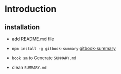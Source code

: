 # Introduction

## installation

* add README.md file

* `npm install -g gitbook-summary` [gitbook-summary](https://github.com/imfly/gitbook-summary)

* `book sm` to  Generate `SUMMARY.md`

* clean `SUMMARY.md`
